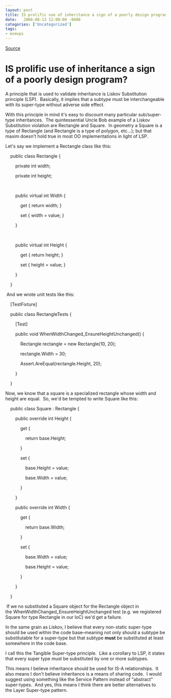 ```yaml
---
layout: post
title: IS prolific use of inheritance a sign of a poorly design program?
date:   2008-08-13 12:00:00 -0600
categories: ['Uncategorized']
tags:
- msmvps
---
```

[Source](http://blogs.msmvps.com/peterritchie/2008/08/14/is-inheritance-a-sign-of-a-poorly-design-program/ "Permalink to IS prolific use of inheritance a sign of a poorly design program?")

# IS prolific use of inheritance a sign of a poorly design program?

A principle that is used to validate inheritance is Liskov Substitution principle (LSP).  Basically, it implies that a subtype must be interchangeable with its super-type without adverse side effect.

With this principle in mind it's easy to discount many particular sub/super-type inheritances.  The quintessential Uncle Bob example of a Liskov Substitution violation are Rectangle and Square.  In geometry a Square is a type of Rectangle (and Rectangle is a type of polygon, etc…); but that maxim doesn't hold true in most OO implementations in light of LSP.

Let's say we implement a Rectangle class like this:

    public class Rectangle {

        private int width;

        private int height;

 

        public virtual int Width {

            get { return width; }

            set { width = value; }

        }

 

        public virtual int Height {

            get { return height; }

            set { height = value; }

        }

    }

 And we wrote unit tests like this:

    [TestFixture]

    public class RectangleTests {

        [Test]

        public void WhenWidthChanged_EnsureHeightUnchanged() {

            Rectangle rectangle = new Rectangle(10, 20);

            rectangle.Width = 30;

            Assert.AreEqual(rectangle.Height, 20);

        }

    }

Now, we know that a square is a specialized rectangle whose width and height are equal.  So, we'd be tempted to write Square like this:

    public class Square : Rectangle {

        public override int Height {

            get {

                return base.Height;

            }

            set {

                base.Height = value;

                base.Width = value;

            }

        }

        public override int Width {

            get {

                return base.Width;

            }

            set {

                base.Width = value;

                base.Height = value;

            }

        }

    }

 If we no substituted a Square object for the Rectangle object in the WhenWidthChanged_EnsureHeightUnchanged test (e.g. we registered Square for type Rectangle in our IoC) we'd get a failure.

In the same grain as Liskov, I believe that every non-static super-type should be used within the code base–meaning not only should a subtype be substitutable for a super-type but that subtype **must** be substituted at least somewhere in the code base.

I call this the Tangible Super-type principle.  Like a corollary to LSP, it states that every super type must be substituted by one or more subtypes.

This means I believe inheritance should be used for IS-A relationships.  It also means I don't believe inheritance is a means of sharing code.  I would suggest using something like the Service Pattern instead of "abstract" super-types.  And yes, this means I think there are better alternatives to the Layer Super-type pattern.

